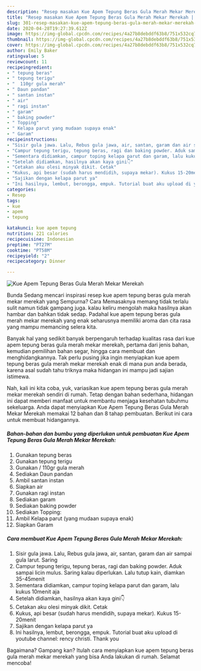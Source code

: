 ```yaml
---
description: "Resep masakan Kue Apem Tepung Beras Gula Merah Mekar Merekah | Cara Bikin Kue Apem Tepung Beras Gula Merah Mekar Merekah Yang Enak Banget"
title: "Resep masakan Kue Apem Tepung Beras Gula Merah Mekar Merekah | Cara Bikin Kue Apem Tepung Beras Gula Merah Mekar Merekah Yang Enak Banget"
slug: 301-resep-masakan-kue-apem-tepung-beras-gula-merah-mekar-merekah-cara-bikin-kue-apem-tepung-beras-gula-merah-mekar-merekah-yang-enak-banget
date: 2020-04-28T19:27:39.612Z
image: https://img-global.cpcdn.com/recipes/4a27b8debddf63b8/751x532cq70/kue-apem-tepung-beras-gula-merah-mekar-merekah-foto-resep-utama.jpg
thumbnail: https://img-global.cpcdn.com/recipes/4a27b8debddf63b8/751x532cq70/kue-apem-tepung-beras-gula-merah-mekar-merekah-foto-resep-utama.jpg
cover: https://img-global.cpcdn.com/recipes/4a27b8debddf63b8/751x532cq70/kue-apem-tepung-beras-gula-merah-mekar-merekah-foto-resep-utama.jpg
author: Emily Baker
ratingvalue: 5
reviewcount: 11
recipeingredient:
- " tepung beras"
- " tepung terigu"
- "  110gr gula merah"
- " Daun pandan"
- " santan instan"
- " air"
- " ragi instan"
- " garam"
- " baking powder"
- " Topping"
- " Kelapa parut yang mudaan supaya enak"
- " Garam"
recipeinstructions:
- "Sisir gula jawa. Lalu, Rebus gula jawa, air, santan, garam dan air sampai gula larut. Saring"
- "Campur tepung terigu, tepung beras, ragi dan baking powder. Aduk sampai licin mulus. Saring kalau diperlukan. Lalu tutup kain, diamkan 35-45menit"
- "Sementara didiamkan, campur toping kelapa parut dan garam, lalu kukus 10menit aja"
- "Setelah didiamkan, hasilnya akan kaya gini👇"
- "Cetakan aku olesi minyak dikit. Cetak"
- "Kukus, api besar (sudah harus mendidih, supaya mekar). Kukus 15-20menit"
- "Sajikan dengan kelapa parut ya"
- "Ini hasilnya, lembut, berongga, empuk. Tutorial buat aku upload di youtube channel: rency christi. Thank you"
categories:
- Resep
tags:
- kue
- apem
- tepung

katakunci: kue apem tepung 
nutrition: 221 calories
recipecuisine: Indonesian
preptime: "PT27M"
cooktime: "PT58M"
recipeyield: "2"
recipecategory: Dinner

---
```



![Kue Apem Tepung Beras Gula Merah Mekar Merekah](https://img-global.cpcdn.com/recipes/4a27b8debddf63b8/751x532cq70/kue-apem-tepung-beras-gula-merah-mekar-merekah-foto-resep-utama.jpg)

Bunda Sedang mencari inspirasi resep kue apem tepung beras gula merah mekar merekah yang Sempurna? Cara Memasaknya memang tidak terlalu sulit namun tidak gampang juga. kalau keliru mengolah maka hasilnya akan hambar dan bahkan tidak sedap. Padahal kue apem tepung beras gula merah mekar merekah yang enak seharusnya memiliki aroma dan cita rasa yang mampu memancing selera kita.

Banyak hal yang sedikit banyak berpengaruh terhadap kualitas rasa dari kue apem tepung beras gula merah mekar merekah, pertama dari jenis bahan, kemudian pemilihan bahan segar, hingga cara membuat dan menghidangkannya. Tak perlu pusing jika ingin menyiapkan kue apem tepung beras gula merah mekar merekah enak di mana pun anda berada, karena asal sudah tahu triknya maka hidangan ini mampu jadi sajian istimewa.




Nah, kali ini kita coba, yuk, variasikan kue apem tepung beras gula merah mekar merekah sendiri di rumah. Tetap dengan bahan sederhana, hidangan ini dapat memberi manfaat untuk membantu menjaga kesehatan tubuhmu sekeluarga. Anda dapat menyiapkan Kue Apem Tepung Beras Gula Merah Mekar Merekah memakai 12 bahan dan 8 tahap pembuatan. Berikut ini cara untuk membuat hidangannya.

<!--inarticleads1-->

##### Bahan-bahan dan bumbu yang diperlukan untuk pembuatan Kue Apem Tepung Beras Gula Merah Mekar Merekah:

1. Gunakan  tepung beras
1. Gunakan  tepung terigu
1. Gunakan  / 110gr gula merah
1. Sediakan  Daun pandan
1. Ambil  santan instan
1. Siapkan  air
1. Gunakan  ragi instan
1. Sediakan  garam
1. Sediakan  baking powder
1. Sediakan  Topping:
1. Ambil  Kelapa parut (yang mudaan supaya enak)
1. Siapkan  Garam




<!--inarticleads2-->

##### Cara membuat Kue Apem Tepung Beras Gula Merah Mekar Merekah:

1. Sisir gula jawa. Lalu, Rebus gula jawa, air, santan, garam dan air sampai gula larut. Saring
1. Campur tepung terigu, tepung beras, ragi dan baking powder. Aduk sampai licin mulus. Saring kalau diperlukan. Lalu tutup kain, diamkan 35-45menit
1. Sementara didiamkan, campur toping kelapa parut dan garam, lalu kukus 10menit aja
1. Setelah didiamkan, hasilnya akan kaya gini👇
1. Cetakan aku olesi minyak dikit. Cetak
1. Kukus, api besar (sudah harus mendidih, supaya mekar). Kukus 15-20menit
1. Sajikan dengan kelapa parut ya
1. Ini hasilnya, lembut, berongga, empuk. Tutorial buat aku upload di youtube channel: rency christi. Thank you




Bagaimana? Gampang kan? Itulah cara menyiapkan kue apem tepung beras gula merah mekar merekah yang bisa Anda lakukan di rumah. Selamat mencoba!
